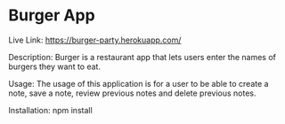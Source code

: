 # Burger App

Live Link: https://burger-party.herokuapp.com/

Description: Burger is a restaurant app that lets users enter the names of burgers they want to eat.

Usage: The usage of this application is for a user to be able to create a note, save a note, review previous notes and delete previous notes.


Installation: npm install

